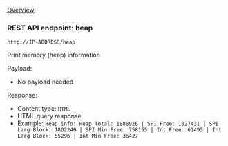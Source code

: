 [Overview](_OVERVIEW.md)

### REST API endpoint: heap

`http://IP-ADDRESS/heap`

Print memory (heap) information


Payload:
- No payload needed

Response:
- Content type: `HTML`
- HTML query response
- Example: `Heap info: Heap Total: 1888926 | SPI Free: 1827431 | SPI Larg Block: 1802240 | SPI Min Free: 758155 | Int Free: 61495 | Int Larg Block: 55296 | Int Min Free: 36427`
